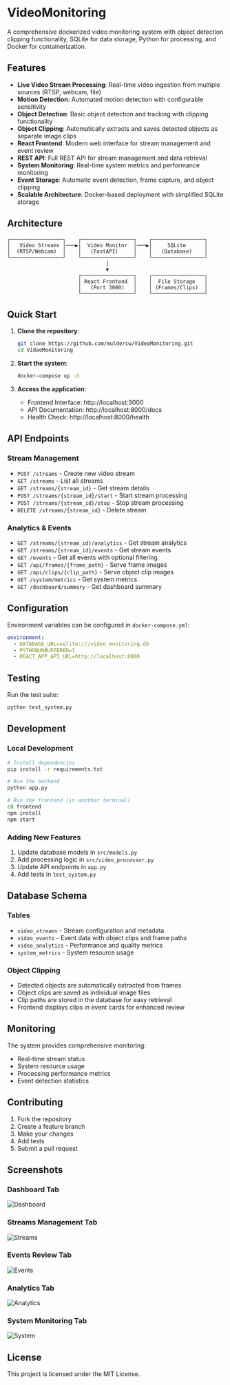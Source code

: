# VideoMonitoring

A comprehensive dockerized video monitoring system with object detection clipping functionality, SQLite for data storage, Python for processing, and Docker for containerization.

## Features

- **Live Video Stream Processing**: Real-time video ingestion from multiple sources (RTSP, webcam, file)
- **Motion Detection**: Automated motion detection with configurable sensitivity
- **Object Detection**: Basic object detection and tracking with clipping functionality
- **Object Clipping**: Automatically extracts and saves detected objects as separate image clips
- **React Frontend**: Modern web interface for stream management and event review
- **REST API**: Full REST API for stream management and data retrieval
- **System Monitoring**: Real-time system metrics and performance monitoring
- **Event Storage**: Automatic event detection, frame capture, and object clipping
- **Scalable Architecture**: Docker-based deployment with simplified SQLite storage

## Architecture

```
┌─────────────────┐    ┌─────────────────┐    ┌─────────────────┐
│   Video Streams │───▶│  Video Monitor  │───▶│     SQLite      │
│  (RTSP/Webcam)  │    │   (FastAPI)     │    │   (Database)    │
└─────────────────┘    └─────────────────┘    └─────────────────┘
                                │                        
                                ▼                        
                       ┌─────────────────┐    ┌─────────────────┐
                       │ React Frontend  │    │  File Storage   │
                       │   (Port 3000)   │    │ (Frames/Clips)  │
                       └─────────────────┘    └─────────────────┘
```

## Quick Start

1. **Clone the repository**:
   ```bash
   git clone https://github.com/muldercw/VideoMonitoring.git
   cd VideoMonitoring
   ```

2. **Start the system**:
   ```bash
   docker-compose up -d
   ```

3. **Access the application**:
   - Frontend Interface: http://localhost:3000
   - API Documentation: http://localhost:8000/docs
   - Health Check: http://localhost:8000/health

## API Endpoints

### Stream Management
- `POST /streams` - Create new video stream
- `GET /streams` - List all streams
- `GET /streams/{stream_id}` - Get stream details
- `POST /streams/{stream_id}/start` - Start stream processing
- `POST /streams/{stream_id}/stop` - Stop stream processing
- `DELETE /streams/{stream_id}` - Delete stream

### Analytics & Events
- `GET /streams/{stream_id}/analytics` - Get stream analytics
- `GET /streams/{stream_id}/events` - Get stream events
- `GET /events` - Get all events with optional filtering
- `GET /api/frames/{frame_path}` - Serve frame images
- `GET /api/clips/{clip_path}` - Serve object clip images
- `GET /system/metrics` - Get system metrics
- `GET /dashboard/summary` - Get dashboard summary

## Configuration

Environment variables can be configured in `docker-compose.yml`:

```yaml
environment:
  - DATABASE_URL=sqlite:///video_monitoring.db
  - PYTHONUNBUFFERED=1
  - REACT_APP_API_URL=http://localhost:8000
```

## Testing

Run the test suite:
```bash
python test_system.py
```

## Development

### Local Development
```bash
# Install dependencies
pip install -r requirements.txt

# Run the backend
python app.py

# Run the frontend (in another terminal)
cd frontend
npm install
npm start
```

### Adding New Features
1. Update database models in `src/models.py`
2. Add processing logic in `src/video_processor.py`
3. Update API endpoints in `app.py`
4. Add tests in `test_system.py`

## Database Schema

### Tables
- `video_streams` - Stream configuration and metadata
- `video_events` - Event data with object clips and frame paths
- `video_analytics` - Performance and quality metrics
- `system_metrics` - System resource usage

### Object Clipping
- Detected objects are automatically extracted from frames
- Object clips are saved as individual image files
- Clip paths are stored in the database for easy retrieval
- Frontend displays clips in event cards for enhanced review

## Monitoring

The system provides comprehensive monitoring:
- Real-time stream status
- System resource usage
- Processing performance metrics
- Event detection statistics

## Contributing

1. Fork the repository
2. Create a feature branch
3. Make your changes
4. Add tests
5. Submit a pull request

## Screenshots

### Dashboard Tab
![Dashboard](Dashboard.png)

### Streams Management Tab
![Streams](Stream.png)

### Events Review Tab
![Events](Events.png)

### Analytics Tab
![Analytics](Analytics.png)

### System Monitoring Tab
![System](System.png)

## License

This project is licensed under the MIT License.
